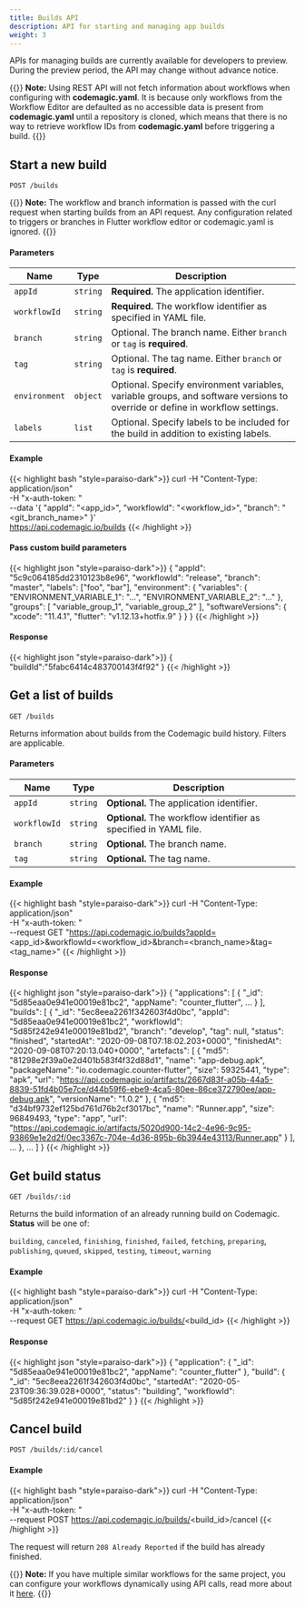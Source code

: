 ```yaml
---
title: Builds API
description: API for starting and managing app builds
weight: 3
---
```


APIs for managing builds are currently available for developers to preview. During the preview period, the API may change without advance notice.

{{}} **Note:** Using REST API will not fetch information about workflows when configuring with **codemagic.yaml**. It is because only workflows from the Workflow Editor are defaulted as no accessible data is present from **codemagic.yaml** until a repository is cloned, which means that there is no way to retrieve workflow IDs from **codemagic.yaml** before triggering a build. {{}}

## Start a new build

`POST /builds`

{{<notebox>}}
**Note:** The workflow and branch information is passed with the curl request when starting builds from an API request. Any configuration related to triggers or branches in Flutter workflow editor or codemagic.yaml is ignored.
{{</notebox>}}

#### Parameters

| **Name**      | **Type** | **Description** |
| ------------- | -------- | --------------- |
| `appId`       | `string` | **Required.** The application identifier. |
| `workflowId`  | `string` | **Required.** The workflow identifier as specified in YAML file. |
| `branch`      | `string` | Optional. The branch name. Either `branch` or `tag` is **required**. |
| `tag`         | `string` | Optional. The tag name. Either `branch` or `tag` is **required**. |
| `environment` | `object` | Optional. Specify environment variables, variable groups, and software versions to override or define in workflow settings. | 
| `labels`      | `list`   | Optional. Specify labels to be included for the build in addition to existing labels. |


#### Example

{{< highlight bash "style=paraiso-dark">}}
  curl -H "Content-Type: application/json" \
       -H "x-auth-token: <API Token>" \
       --data '{
         "appId": "<app_id>",
         "workflowId": "<workflow_id>",
         "branch": "<git_branch_name>"
       }' \
       https://api.codemagic.io/builds
{{< /highlight >}}

#### Pass custom build parameters

{{< highlight json "style=paraiso-dark">}}
{
  "appId": "5c9c064185dd2310123b8e96",
  "workflowId": "release",
  "branch": "master",
  "labels": ["foo", "bar"],
  "environment": {
    "variables": {
      "ENVIRONMENT_VARIABLE_1": "...",
      "ENVIRONMENT_VARIABLE_2": "..."
    },
    "groups": [
      "variable_group_1",
      "variable_group_2"
    ],
    "softwareVersions": {
      "xcode": "11.4.1",
      "flutter": "v1.12.13+hotfix.9"
    }
  }
}
{{< /highlight >}}

#### Response

{{< highlight json "style=paraiso-dark">}}
  {
    "buildId":"5fabc6414c483700143f4f92"
  }
{{< /highlight >}}


## Get a list of builds

`GET /builds`

Returns information about builds from the Codemagic build history. Filters are applicable.

#### Parameters

| **Name**      | **Type** | **Description** |
| ------------- | -------- | --------------- |
| `appId`       | `string` | **Optional.** The application identifier. |
| `workflowId`  | `string` | **Optional.** The workflow identifier as specified in YAML file. |
| `branch`      | `string` | **Optional.** The branch name. |
| `tag`         | `string` | **Optional.** The tag name. |

#### Example

{{< highlight bash "style=paraiso-dark">}}
  curl -H "Content-Type: application/json" \
       -H "x-auth-token: <API Token>" \
       --request GET "https://api.codemagic.io/builds?appId=<app_id>&workflowId=<workflow_id>&branch=<branch_name>&tag=<tag_name>"
{{< /highlight >}}

#### Response

{{< highlight json "style=paraiso-dark">}}
{
  "applications": [
    {
      "_id": "5d85eaa0e941e00019e81bc2",
      "appName": "counter_flutter",
      ...
    }
  ],
  "builds": [
    {
      "_id": "5ec8eea2261f342603f4d0bc",
      "appId": "5d85eaa0e941e00019e81bc2",
      "workflowId": "5d85f242e941e00019e81bd2",
      "branch": "develop",
      "tag": null,
      "status": "finished",
      "startedAt": "2020-09-08T07:18:02.203+0000",
      "finishedAt": "2020-09-08T07:20:13.040+0000",
      "artefacts": [
        {
          "md5": "81298e2f39a0e2d401b583f4f32d88d1",
          "name": "app-debug.apk",
          "packageName": "io.codemagic.counter-flutter",
          "size": 59325441,
          "type": "apk",
          "url": "https://api.codemagic.io/artifacts/2667d83f-a05b-44a5-8839-51fd4b05e7ce/d44b59f6-ebe9-4ca5-80ee-86ce372790ee/app-debug.apk",
          "versionName": "1.0.2"
        },
        {
          "md5": "d34bf9732ef125bd761d76b2cf3017bc",
          "name": "Runner.app",
          "size": 96849493,
          "type": "app",
          "url": "https://api.codemagic.io/artifacts/5020d900-14c2-4e96-9c95-93869e1e2d2f/0ec3367c-704e-4d36-895b-6b3944e43113/Runner.app"
        }
      ],
      ...
    },
    ...
  ]
}
{{< /highlight >}}

## Get build status

`GET /builds/:id`

Returns the build information of an already running build on Codemagic. **Status** will be one of:

`building`, `canceled`, `finishing`, `finished`, `failed`, `fetching`, `preparing`, `publishing`, `queued`, `skipped`, `testing`, `timeout`, `warning`

#### Example

{{< highlight bash "style=paraiso-dark">}}
  curl -H "Content-Type: application/json" \
       -H "x-auth-token: <API Token>" \
       --request GET https://api.codemagic.io/builds/<build_id>
{{< /highlight >}}

#### Response

{{< highlight json "style=paraiso-dark">}}
{
  "application": {
    "_id": "5d85eaa0e941e00019e81bc2",
    "appName": "counter_flutter"
  },
  "build": {
    "_id": "5ec8eea2261f342603f4d0bc",
    "startedAt": "2020-05-23T09:36:39.028+0000",
    "status": "building",
    "workflowId": "5d85f242e941e00019e81bd2"
  }
}
{{< /highlight >}}

## Cancel build

`POST /builds/:id/cancel`

#### Example

{{< highlight bash "style=paraiso-dark">}}
  curl -H "Content-Type: application/json" \
       -H "x-auth-token: <API Token>" \
       --request POST https://api.codemagic.io/builds/<build_id>/cancel
{{< /highlight >}}

The request will return `208 Already Reported` if the build has already finished.

{{<notebox>}}
**Note:** If you have multiple similar workflows for the same project, you can configure your workflows dynamically using API calls, read more about it <a href="https://blog.codemagic.io/dynamic-workflows-with-codemagic-api/" target="_blank" onclick="sendGtag('Link_in_docs_clicked','dynamic-workflows-with-codemagic-api')">here</a>.
{{</notebox>}}
